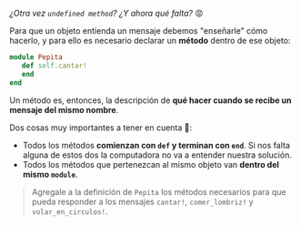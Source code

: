 _¿Otra vez `undefined method`? ¿Y ahora qué falta?_ :rage:

Para que un objeto entienda un mensaje debemos "enseñarle" cómo hacerlo, y para ello es necesario declarar un **método** dentro de ese objeto:

```ruby
module Pepita
   def self.cantar!
   end
end
```

Un método es, entonces, la descripción de **qué hacer cuando se recibe un mensaje del mismo nombre**.

Dos cosas muy importantes a tener en cuenta :eyes::

* Todos los métodos **comienzan con `def` y terminan con `end`**. Si nos falta alguna de estos dos la computadora no va a entender nuestra solución.
* Todos los métodos que pertenezcan al mismo objeto van **dentro del mismo `module`**.

> Agregale a la definición de `Pepita` los métodos necesarios para que pueda responder a los mensajes `cantar!`, `comer_lombriz!` y `volar_en_circulos!`.